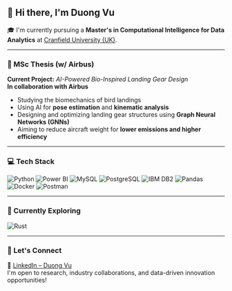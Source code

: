 ## 👋 Hi there, I'm Duong Vu

🎓 I'm currently pursuing a **Master's in Computational Intelligence for Data Analytics** at [Cranfield University (UK)](https://www.cranfield.ac.uk/courses/taught/computational-intelligence-for-data-analytics).

---

### 📘 MSc Thesis (w/ Airbus)

**Current Project:** _AI-Powered Bio-Inspired Landing Gear Design_  
**In collaboration with Airbus**

- Studying the biomechanics of bird landings
- Using AI for **pose estimation** and **kinematic analysis**
- Designing and optimizing landing gear structures using **Graph Neural Networks (GNNs)**
- Aiming to reduce aircraft weight for **lower emissions and higher efficiency**

---

### 💻 Tech Stack

![Python](https://img.shields.io/badge/Python-3776AB?style=for-the-badge&logo=python&logoColor=white)
![Power BI](https://img.shields.io/badge/Power%20BI-F2C811?style=for-the-badge&logo=powerbi&logoColor=black)
![MySQL](https://img.shields.io/badge/MySQL-4479A1?style=for-the-badge&logo=mysql&logoColor=white)
![PostgreSQL](https://img.shields.io/badge/PostgreSQL-4169E1?style=for-the-badge&logo=postgresql&logoColor=white)
![IBM DB2](https://img.shields.io/badge/IBM%20DB2-003366?style=for-the-badge&logo=ibm&logoColor=white)
![Pandas](https://img.shields.io/badge/Pandas-150458?style=for-the-badge&logo=pandas&logoColor=white)
![Docker](https://img.shields.io/badge/Docker-2496ED?style=for-the-badge&logo=docker&logoColor=white)
![Postman](https://img.shields.io/badge/Postman-FF6C37?style=for-the-badge&logo=postman&logoColor=white)
  
---

### 🚀 Currently Exploring
![Rust](https://img.shields.io/badge/Rust-000000?style=for-the-badge&logo=rust&logoColor=white)

---

### 🔗 Let's Connect

📇 [LinkedIn – Duong Vu](https://www.linkedin.com/in/duongvu97/)  
I'm open to research, industry collaborations, and data-driven innovation opportunities!
